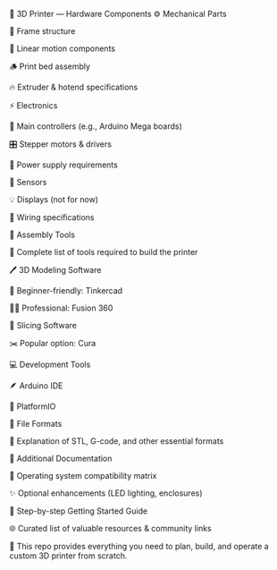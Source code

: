🧱 3D Printer — Hardware Components
⚙️ Mechanical Parts

🧩 Frame structure

🛞 Linear motion components

🪵 Print bed assembly

🔥 Extruder & hotend specifications

⚡ Electronics

🧠 Main controllers (e.g., Arduino Mega boards)

🎛️ Stepper motors & drivers

🔋 Power supply requirements

🧭 Sensors

💡 Displays (not for now)

🔌 Wiring specifications

🧰 Assembly Tools

🧱 Complete list of tools required to build the printer

🖊️ 3D Modeling Software

🧒 Beginner-friendly: Tinkercad

👨‍💻 Professional: Fusion 360

🧠 Slicing Software

✂️ Popular option: Cura

💻 Development Tools

🪶 Arduino IDE

🧩 PlatformIO

📂 File Formats

🧱 Explanation of STL, G-code, and other essential formats

📖 Additional Documentation

💽 Operating system compatibility matrix

✨ Optional enhancements (LED lighting, enclosures)

🚀 Step-by-step Getting Started Guide

🌐 Curated list of valuable resources & community links

🧠 This repo provides everything you need to plan, build, and operate a custom 3D printer from scratch.
